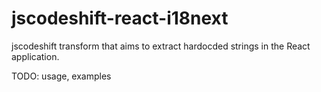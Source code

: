 # jscodeshift-react-i18next

jscodeshift transform that aims to extract hardocded strings in the React application.

TODO: usage, examples
